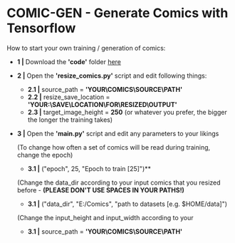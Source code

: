 # COMIC-GEN - Generate Comics with Tensorflow 

How to start your own training / generation of comics:

* **1 |** Download the **'code'** folder [here](https://github.com/ARGNZXT/comic-gen/releases/tag/v0.2-beta)

* **2 |** Open the **'resize_comics.py'** script and edit following things:

  * **2.1 |** source_path = **'YOUR\COMICS\SOURCE\PATH'**
  * **2.2 |** resize_save_location = **'YOUR:\\SAVE\\LOCATION\\FOR\\RESIZED\\OUTPUT'**
  * **2.3 |** target_image_height = **250** (or whatever you prefer, the bigger the longer the training takes)

* **3 |** Open the **'main.py'** script and edit any parameters to your likings

  (To change how often a set of comics will be read during training, change the epoch)
  * **3.1  |** ("epoch", 25, "Epoch to train [25]")** 
  
  (Change the data_dir according to your input comics that you resized before - **(PLEASE DON'T USE SPACES IN YOUR PATHS!)**
  * **3.1  |** ("data_dir", "E:/Comics", "path to datasets [e.g. $HOME/data]")
  
  (Change the input_height and input_width according to your 
  * **3.1  |** source_path = **'YOUR\COMICS\SOURCE\PATH'**
